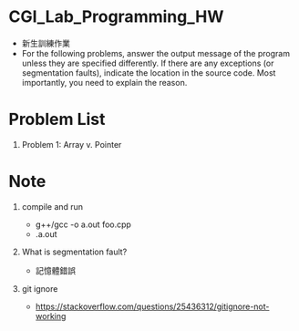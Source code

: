 # CGI_Lab_Programming_HW
- 新生訓練作業
- For the following problems, answer the output message of the program unless they are specified differently. If there are any exceptions (or segmentation faults), indicate the location in the source code. Most importantly, you need to explain the reason.

# Problem List

1. Problem 1: Array v. Pointer


# Note 

1. compile and run

    - g++/gcc -o a.out foo.cpp
    - .a.out

2. What is segmentation fault?

    -   記憶體錯誤

3. git ignore

    -   https://stackoverflow.com/questions/25436312/gitignore-not-working